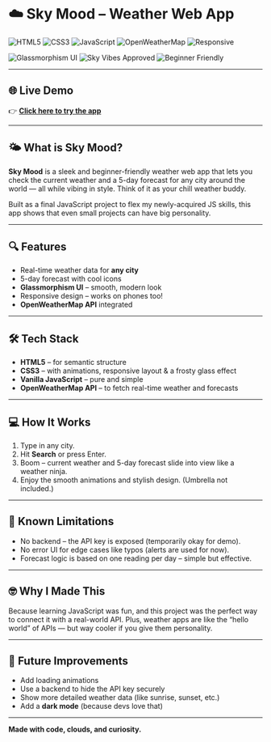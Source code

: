 # ☁️ Sky Mood – Weather Web App

![HTML5](https://img.shields.io/badge/HTML5-E34F26?style=for-the-badge&logo=html5&logoColor=white)
![CSS3](https://img.shields.io/badge/CSS3-1572B6?style=for-the-badge&logo=css3&logoColor=white)
![JavaScript](https://img.shields.io/badge/JavaScript-F7DF1E?style=for-the-badge&logo=javascript&logoColor=black)
![OpenWeatherMap](https://img.shields.io/badge/API-OpenWeatherMap-007ACC?style=for-the-badge&logo=cloudflare&logoColor=white)
![Responsive](https://img.shields.io/badge/Responsive-Design-4CAF50?style=for-the-badge&logo=android&logoColor=white)

![Glassmorphism UI](https://img.shields.io/badge/UI-Glassmorphism-blueviolet?style=for-the-badge)
![Sky Vibes Approved](https://img.shields.io/badge/Mood-Sky%20Vibes-00cfff?style=for-the-badge&logo=cloud)
![Beginner Friendly](https://img.shields.io/badge/Beginner-Friendly-brightgreen?style=for-the-badge&logo=github)

---

## 🌐 Live Demo

👉 [**Click here to try the app**](https://theonlyshravan.github.io/skymood/)

---

## 🌤️ What is Sky Mood?

**Sky Mood** is a sleek and beginner-friendly weather web app that lets you check the current weather and a 5-day forecast for any city around the world — all while vibing in style. Think of it as your chill weather buddy.

Built as a final JavaScript project to flex my newly-acquired JS skills, this app shows that even small projects can have big personality.

---

## 🔍 Features

- Real-time weather data for **any city**
- 5-day forecast with cool icons
- **Glassmorphism UI** – smooth, modern look
- Responsive design – works on phones too!
- **OpenWeatherMap API** integrated

---

## 🛠️ Tech Stack

- **HTML5** – for semantic structure  
- **CSS3** – with animations, responsive layout & a frosty glass effect  
- **Vanilla JavaScript** – pure and simple  
- **OpenWeatherMap API** – to fetch real-time weather and forecasts  

---

## 💻 How It Works

1. Type in any city.
2. Hit **Search** or press Enter.
3. Boom – current weather and 5-day forecast slide into view like a weather ninja.
4. Enjoy the smooth animations and stylish design. (Umbrella not included.)

---

## 🚧 Known Limitations

- No backend – the API key is exposed (temporarily okay for demo).
- No error UI for edge cases like typos (alerts are used for now).
- Forecast logic is based on one reading per day – simple but effective.

---

## 🤓 Why I Made This

Because learning JavaScript was fun, and this project was the perfect way to connect it with a real-world API. Plus, weather apps are like the “hello world” of APIs — but way cooler if you give them personality.

---

## 🧠 Future Improvements

- Add loading animations
- Use a backend to hide the API key securely
- Show more detailed weather data (like sunrise, sunset, etc.)
- Add a **dark mode** (because devs love that)

---

**Made with code, clouds, and curiosity.**

